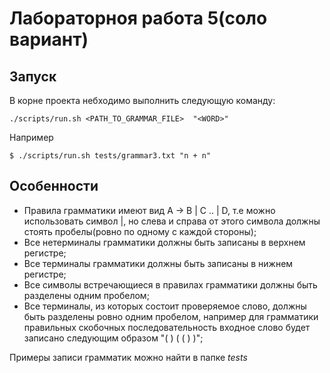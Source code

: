 # Лабораторноя работа 5(соло вариант)

## Запуск

В корне проекта небходимо выполнить следующую команду:

```
./scripts/run.sh <PATH_TO_GRAMMAR_FILE>  "<WORD>"
```

Например

```
$ ./scripts/run.sh tests/grammar3.txt "n + n"
```

## Особенности

- Правила грамматики имеют вид A -> B | C .. | D, т.е можно использовать символ |, но слева и справа от этого символа должны стоять пробелы(ровно по одному с каждой стороны);
- Все нетерминалы грамматики должны быть записаны в верхнем регистре;
- Все терминалы грамматики должны быть записаны в нижнем регистре;
- Все символы встречающиеся в правилах грамматики должны быть разделены одним пробелом;
- Все терминалы, из которых состоит проверяемое слово, должны быть разделены ровно одним пробелом, например для грамматики правильных скобочных последовательность входное слово будет записано следующим образом "( ) ( ( ) )";

Примеры записи грамматик можно найти в папке _tests_
